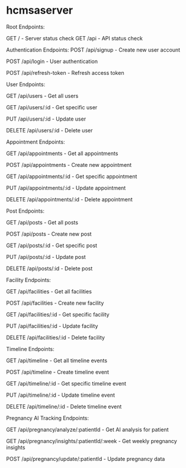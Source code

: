 # hcmsaserver
Root Endpoints:

GET / - Server status check
GET /api - API status check

Authentication Endpoints:
POST /api/signup - Create new user account

POST /api/login - User authentication

POST /api/refresh-token - Refresh access token

User Endpoints:

GET /api/users - Get all users

GET /api/users/:id - Get specific user

PUT /api/users/:id - Update user

DELETE /api/users/:id - Delete user


Appointment Endpoints:

GET /api/appointments - Get all appointments

POST /api/appointments - Create new appointment

GET /api/appointments/:id - Get specific appointment

PUT /api/appointments/:id - Update appointment

DELETE /api/appointments/:id - Delete appointment

Post Endpoints:

GET /api/posts - Get all posts

POST /api/posts - Create new post

GET /api/posts/:id - Get specific post

PUT /api/posts/:id - Update post

DELETE /api/posts/:id - Delete post

Facility Endpoints:

GET /api/facilities - Get all facilities

POST /api/facilities - Create new facility

GET /api/facilities/:id - Get specific facility

PUT /api/facilities/:id - Update facility

DELETE /api/facilities/:id - Delete facility

Timeline Endpoints:

GET /api/timeline - Get all timeline events

POST /api/timeline - Create timeline event

GET /api/timeline/:id - Get specific timeline event

PUT /api/timeline/:id - Update timeline event

DELETE /api/timeline/:id - Delete timeline event

Pregnancy AI Tracking Endpoints:

GET /api/pregnancy/analyze/:patientId - Get AI analysis for patient

GET /api/pregnancy/insights/:patientId/:week - Get weekly pregnancy insights

POST /api/pregnancy/update/:patientId - Update pregnancy data

